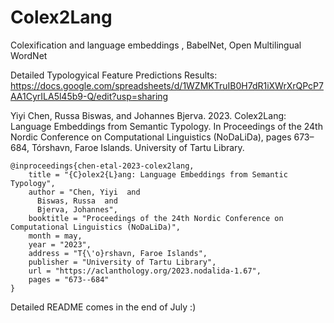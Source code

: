 # Colex2Lang
Colexification and language embeddings , BabelNet, Open Multilingual WordNet



Detailed Typologyical Feature Predictions Results:
https://docs.google.com/spreadsheets/d/1WZMKTruIB0H7dR1iXWrXrQPcP7AA1CyrILA5l45b9-Q/edit?usp=sharing


Yiyi Chen, Russa Biswas, and Johannes Bjerva. 2023. Colex2Lang: Language Embeddings from Semantic Typology. In Proceedings of the 24th Nordic Conference on Computational Linguistics (NoDaLiDa), pages 673–684, Tórshavn, Faroe Islands. University of Tartu Library.
```
@inproceedings{chen-etal-2023-colex2lang,
    title = "{C}olex2{L}ang: Language Embeddings from Semantic Typology",
    author = "Chen, Yiyi  and
      Biswas, Russa  and
      Bjerva, Johannes",
    booktitle = "Proceedings of the 24th Nordic Conference on Computational Linguistics (NoDaLiDa)",
    month = may,
    year = "2023",
    address = "T{\'o}rshavn, Faroe Islands",
    publisher = "University of Tartu Library",
    url = "https://aclanthology.org/2023.nodalida-1.67",
    pages = "673--684"
}
```


Detailed README comes in the end of July :)
